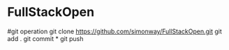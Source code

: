 # FullStackOpen

#git operation
git clone https://github.com/simonway/FullStackOpen.git
git add .
git commit * 
git push
